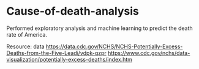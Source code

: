 # Cause-of-death-analysis

Performed exploratory analysis and machine learning to predict the death rate of America.

Resource: data https://data.cdc.gov/NCHS/NCHS-Potentially-Excess-Deaths-from-the-Five-Leadi/vdpk-qzpr         https://www.cdc.gov/nchs/data-visualization/potentially-excess-deaths/index.htm 
